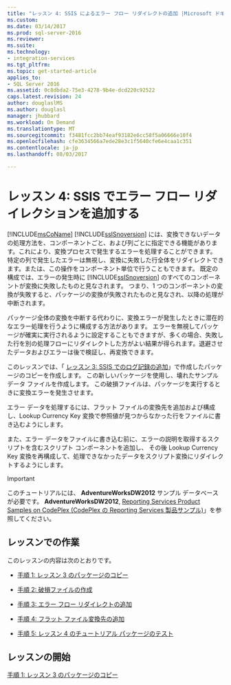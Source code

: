 ```yaml
---
title: "レッスン 4: SSIS によるエラー フロー リダイレクトの追加 |Microsoft ドキュメント"
ms.custom: 
ms.date: 03/14/2017
ms.prod: sql-server-2016
ms.reviewer: 
ms.suite: 
ms.technology:
- integration-services
ms.tgt_pltfrm: 
ms.topic: get-started-article
applies_to:
- SQL Server 2016
ms.assetid: 0c8dbda2-75e3-4278-9b4e-dcd220c92522
caps.latest.revision: 24
author: douglaslMS
ms.author: douglasl
manager: jhubbard
ms.workload: On Demand
ms.translationtype: MT
ms.sourcegitcommit: f3481fcc2bb74eaf93182e6cc58f5a06666e10f4
ms.openlocfilehash: cfe3634566a7ede28e3c1f5640cfe6e4caa1c351
ms.contentlocale: ja-jp
ms.lasthandoff: 08/03/2017

---
```

# <a name="lesson-4-add-error-flow-redirection-with-ssis"></a>レッスン 4: SSIS でエラー フロー リダイレクションを追加する
[!INCLUDE[msCoName](../includes/msconame-md.md)] [!INCLUDE[ssISnoversion](../includes/ssisnoversion-md.md)] には、変換できないデータの処理方法を、コンポーネントごと、および列ごとに指定できる機能があります。これにより、変換プロセスで発生するエラーを処理することができます。 特定の列で発生したエラーは無視し、変換に失敗した行全体をリダイレクトできます。または、この操作をコンポーネント単位で行うこともできます。 既定の構成では、エラーの発生時に [!INCLUDE[ssISnoversion](../includes/ssisnoversion-md.md)] のすべてのコンポーネントが変換に失敗したものと見なされます。 つまり、1 つのコンポーネントの変換が失敗すると、パッケージの変換が失敗されたものと見なされ、以降の処理が中断されます。  
  
パッケージ全体の変換を中断する代わりに、変換エラーが発生したときに潜在的なエラー処理を行うように構成する方法があります。 エラーを無視してパッケージが確実に実行されるように設定することもできますが、多くの場合、失敗した行を別の処理フローにリダイレクトした方がよい結果が得られます。退避させたデータおよびエラーは後で検証し、再変換できます。  
  
このレッスンでは、「 [レッスン 3: SSIS でのログ記録の追加](../integration-services/lesson-3-add-logging-with-ssis.md)」で作成したパッケージのコピーを作成します。 この新しいパッケージを使用し、壊れたサンプル データ ファイルを作成します。 この破損ファイルは、パッケージを実行するときに変換エラーを発生させます。  
  
エラー データを処理するには、フラット ファイルの変換先を追加および構成し、Lookup Currency Key 変換で参照値が見つからなかった行をファイルに書き込むようにします。  
  
また、エラー データをファイルに書き込む前に、エラーの説明を取得するスクリプトを含むスクリプト コンポーネントを追加し、 その後 Lookup Currency Key 変換を再構成して、処理できなかったデータをスクリプト変換にリダイレクトするようにします。  
  
> [!IMPORTANT]  
> このチュートリアルには、 **AdventureWorksDW2012** サンプル データベースが必要です。 **AdventureWorksDW2012**, [Reporting Services Product Samples on CodePlex (CodePlex の Reporting Services 製品サンプル)](http://go.microsoft.com/fwlink/p/?LinkID=526910)」を参照してください。  
  
## <a name="tasks-in-lesson"></a>レッスンでの作業  
このレッスンの内容は次のとおりです。  
  
-   [手順 1: レッスン 3 のパッケージのコピー](../integration-services/lesson-4-1-copying-the-lesson-3-package.md)  
  
-   [手順 2: 破損ファイルの作成](../integration-services/lesson-4-2-creating-a-corrupted-file.md)  
  
-   [手順 3: エラー フロー リダイレクトの追加](../integration-services/lesson-4-3-adding-error-flow-redirection.md)  
  
-   [手順 4: フラット ファイル変換先の追加](../integration-services/lesson-4-4-adding-a-flat-file-destination.md)  
  
-   [手順 5: レッスン 4 のチュートリアル パッケージのテスト](../integration-services/lesson-4-5-testing-the-lesson-4-tutorial-package.md)  
  
## <a name="start-the-lesson"></a>レッスンの開始  
[手順 1: レッスン 3 のパッケージのコピー](../integration-services/lesson-4-1-copying-the-lesson-3-package.md)  
  
  
  

